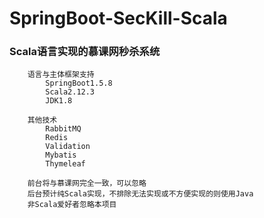 # SpringBoot-SecKill-Scala


### Scala语言实现的慕课网秒杀系统

        语言与主体框架支持
            SpringBoot1.5.8
            Scala2.12.3
            JDK1.8
            
        其他技术
            RabbitMQ
            Redis
            Validation
            Mybatis
            Thymeleaf
        
        前台将与慕课网完全一致，可以忽略
        后台预计纯Scala实现，不排除无法实现或不方便实现的则使用Java
        非Scala爱好者忽略本项目

